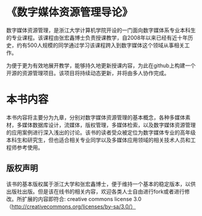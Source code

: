 # 《数字媒体资源管理导论》 

数字媒体资源管理，是浙江大学计算机学院开设的一门面向数字媒体系专业本科生的专业课程。该课程由张宏鑫博士负责授课教学，自2008年以来已经有近十年历史，约有500人规模的同学通过学习该课程跨入到数字媒体这个领域从事相关工作。

为便于更为有效地展开教学，能够持久地更新授课内容，为此在github上构建一个开源的资源管理项目。该项目将持续动态更新，并将由多人协作完成。

# 本书内容
本书内容将主要分为九章，分别对数字媒体资源管理的基本概念，各种多媒体素材，多媒体数据库设计，流媒体，版权管理，多媒体检索，以及数字媒体资源管理的应用案例进行深入浅出的讨论。该书的读者受众被定位为数字媒体专业的高年级本科生和研究生，但也适合相关专业同学以及多媒体应用领域的相关技术人员和工程师参考使用。

## 版权声明 
该书的基本版权属于浙江大学和张宏鑫博士，便于维持一个基本的稳定版本，以供出版社出版。但是该在线书的相关内容，欢迎各类人士自由进行fork或者进行修改。所扩展的内容即符合: creative commons license 3.0（http://creativecommons.org/licenses/by-sa/3.0/）
